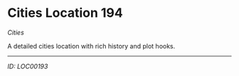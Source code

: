 # Cities Location 194

*Cities*

A detailed cities location with rich history and plot hooks.

---
*ID: LOC00193*